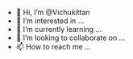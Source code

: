 - 👋 Hi, I’m @Vichukittan
- 👀 I’m interested in ...
- 🌱 I’m currently learning ...
- 💞️ I’m looking to collaborate on ...
- 📫 How to reach me ...

<!---
Vichukittan/Vichukittan is a ✨ special ✨ repository because its `README.md` (this file) appears on your GitHub profile.
You can click the Preview link to take a look at your changes.
--->
